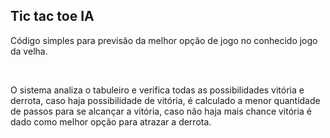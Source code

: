 ## Tic tac toe IA

Código simples para previsão da melhor opção de jogo no 
conhecido jogo da velha.

<br/>

O sistema analiza o tabuleiro  e verifica todas as possibilidades vitória e derrota, caso haja possibilidade de vitória, é calculado a menor quantidade de  passos para se alcançar a vitória, caso não haja mais chance vitória é dado como melhor opção para atrazar a derrota.